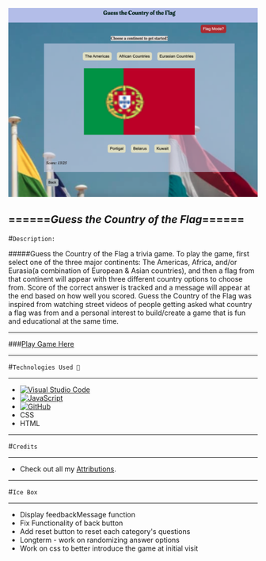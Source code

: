 ![](assets/images/image1.png)

======*Guess the Country of the Flag*======
---

#`Description:`

#####Guess the Country of the Flag a trivia game. To play the game, first select one of the three major continents: The Americas, Africa, and/or Eurasia(a combination of European & Asian countries), and then a flag from that continent will appear with three different country options to choose from. Score of the correct answer is tracked and a message will appear at the end based on how well you scored. Guess the Country of the Flag was inspired from watching street videos of people getting asked what country a flag was from and a personal interest to build/create a game that is fun and educational at the same time.

---
###[Play Game Here](https://guess-the-country-flag-kb.netlify.app/)
___
#`Technologies Used 💾`
___

* [![Visual Studio Code](https://img.shields.io/badge/--007ACC?logo=visual%20studio%20code&logoColor=ffffff)](https://code.visualstudio.com/)
* [![JavaScript](https://img.shields.io/badge/--F7DF1E?logo=javascript&logoColor=000)](https://www.javascript.com/)
* [![GitHub](https://img.shields.io/badge/--181717?logo=github&logoColor=ffffff)](https://github.com/)
* CSS
* HTML

***
#`Credits`
***
* Check out all my [Attributions](https://docs.google.com/document/d/1oDASCxQHmfdUwSc_EJesbAEvx6MOadVKc9lukSuPiNE/edit?usp=sharing).

***
#`Ice Box`
***
* Display feedbackMessage function
* Fix Functionality of back button 
* Add reset button to reset each category's questions
* Longterm - work on randomizing answer options
* Work on css to better introduce the game at initial visit

